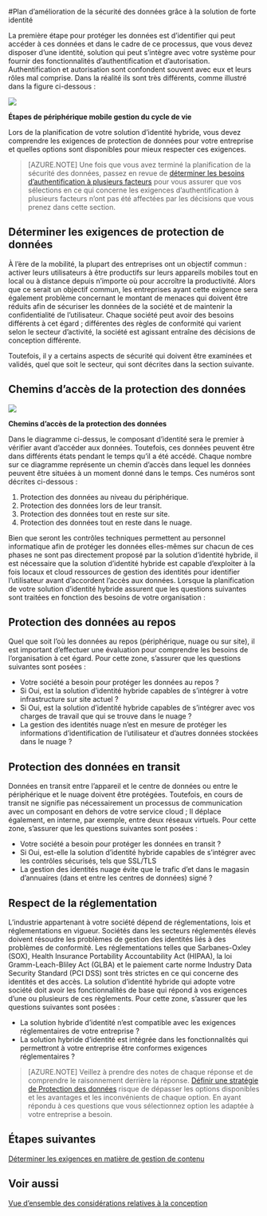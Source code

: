 <properties
    pageTitle="Azure Active Directory hybride identité considérations de conception - déterminer les exigences de protection de données | Microsoft Azure"
    description="Lors de la planification de votre solution d’identité hybride, identifier les exigences de protection de données pour votre entreprise et quelles options sont disponibles pour mieux respecter ces exigences."
    documentationCenter=""
    services="active-directory"
    authors="billmath"
    manager="femila"
    editor=""/>

<tags
    ms.service="active-directory"
    ms.devlang="na"
    ms.topic="article"
    ms.tgt_pltfrm="na"
    ms.workload="identity" 
    ms.date="08/08/2016"
    ms.author="billmath"/>

#<a name="plan-for-enhancing-data-security-through-strong-identity-solution"></a>Plan d’amélioration de la sécurité des données grâce à la solution de forte identité

La première étape pour protéger les données est d’identifier qui peut accéder à ces données et dans le cadre de ce processus, que vous devez disposer d’une identité, solution qui peut s’intègre avec votre système pour fournir des fonctionnalités d’authentification et d’autorisation. Authentification et autorisation sont confondent souvent avec eux et leurs rôles mal comprise. Dans la réalité ils sont très différents, comme illustré dans la figure ci-dessous :

![](./media/hybrid-id-design-considerations/mobile-devicemgt-lifecycle.png)
 
**Étapes de périphérique mobile gestion du cycle de vie**

Lors de la planification de votre solution d’identité hybride, vous devez comprendre les exigences de protection de données pour votre entreprise et quelles options sont disponibles pour mieux respecter ces exigences.
 
>[AZURE.NOTE]
Une fois que vous avez terminé la planification de la sécurité des données, passez en revue de [déterminer les besoins d’authentification à plusieurs facteurs](active-directory-hybrid-identity-design-considerations-multifactor-auth-requirements.md) pour vous assurer que vos sélections en ce qui concerne les exigences d’authentification à plusieurs facteurs n’ont pas été affectées par les décisions que vous prenez dans cette section.

## <a name="determine-data-protection-requirements"></a>Déterminer les exigences de protection de données
À l’ère de la mobilité, la plupart des entreprises ont un objectif commun : activer leurs utilisateurs à être productifs sur leurs appareils mobiles tout en local ou à distance depuis n’importe où pour accroître la productivité. Alors que ce serait un objectif commun, les entreprises ayant cette exigence sera également problème concernant le montant de menaces qui doivent être réduits afin de sécuriser les données de la société et de maintenir la confidentialité de l’utilisateur. Chaque société peut avoir des besoins différents à cet égard ; différentes des règles de conformité qui varient selon le secteur d’activité, la société est agissant entraîne des décisions de conception différente. 

Toutefois, il y a certains aspects de sécurité qui doivent être examinées et validés, quel que soit le secteur, qui sont décrites dans la section suivante.

## <a name="data-protection-paths"></a>Chemins d’accès de la protection des données

![](./media/hybrid-id-design-considerations/data-protection-paths.png)
 
**Chemins d’accès de la protection des données**

Dans le diagramme ci-dessus, le composant d’identité sera le premier à vérifier avant d’accéder aux données. Toutefois, ces données peuvent être dans différents états pendant le temps qu’il a été accédé. Chaque nombre sur ce diagramme représente un chemin d’accès dans lequel les données peuvent être situées à un moment donné dans le temps. Ces numéros sont décrites ci-dessous :

1. Protection des données au niveau du périphérique.
2. Protection des données lors de leur transit.
3. Protection des données tout en reste sur site.
4. Protection des données tout en reste dans le nuage.

Bien que seront les contrôles techniques permettent au personnel informatique afin de protéger les données elles-mêmes sur chacun de ces phases ne sont pas directement proposé par la solution d’identité hybride, il est nécessaire que la solution d’identité hybride est capable d’exploiter à la fois locaux et cloud ressources de gestion des identités pour identifier l’utilisateur avant d’accordent l’accès aux données. Lorsque la planification de votre solution d’identité hybride assurent que les questions suivantes sont traitées en fonction des besoins de votre organisation :

## <a name="data-protection-at-rest"></a>Protection des données au repos
Quel que soit l’où les données au repos (périphérique, nuage ou sur site), il est important d’effectuer une évaluation pour comprendre les besoins de l’organisation à cet égard. Pour cette zone, s’assurer que les questions suivantes sont posées :

- Votre société a besoin pour protéger les données au repos ?
 - Si Oui, est la solution d’identité hybride capables de s’intégrer à votre infrastructure sur site actuel ?
 - Si Oui, est la solution d’identité hybride capables de s’intégrer avec vos charges de travail que qui se trouve dans le nuage ?
- La gestion des identités nuage n’est en mesure de protéger les informations d’identification de l’utilisateur et d’autres données stockées dans le nuage ?

## <a name="data-protection-in-transit"></a>Protection des données en transit
Données en transit entre l’appareil et le centre de données ou entre le périphérique et le nuage doivent être protégées. Toutefois, en cours de transit ne signifie pas nécessairement un processus de communication avec un composant en dehors de votre service cloud ; Il déplace également, en interne, par exemple, entre deux réseaux virtuels. Pour cette zone, s’assurer que les questions suivantes sont posées :

- Votre société a besoin pour protéger les données en transit ?
 - Si Oui, est-elle la solution d’identité hybride capables de s’intégrer avec les contrôles sécurisés, tels que SSL/TLS
- La gestion des identités nuage évite que le trafic d’et dans le magasin d’annuaires (dans et entre les centres de données) signé ?


## <a name="compliance"></a>Respect de la réglementation
L’industrie appartenant à votre société dépend de réglementations, lois et réglementations en vigueur. Sociétés dans les secteurs réglementés élevés doivent résoudre les problèmes de gestion des identités liés à des problèmes de conformité. Les réglementations telles que Sarbanes-Oxley (SOX), Health Insurance Portability Accountability Act (HIPAA), la loi Gramm-Leach-Bliley Act (GLBA) et le paiement carte norme Industry Data Security Standard (PCI DSS) sont très strictes en ce qui concerne des identités et des accès. La solution d’identité hybride qui adopte votre société doit avoir les fonctionnalités de base qui répond à vos exigences d’une ou plusieurs de ces règlements. Pour cette zone, s’assurer que les questions suivantes sont posées :

- La solution hybride d’identité n’est compatible avec les exigences réglementaires de votre entreprise ?
- La solution hybride d’identité est intégrée dans les fonctionnalités qui permettront à votre entreprise être conformes exigences réglementaires ? 
 
>[AZURE.NOTE]
Veillez à prendre des notes de chaque réponse et de comprendre le raisonnement derrière la réponse. [Définir une stratégie de Protection des données](active-directory-hybrid-identity-design-considerations-data-protection-strategy.md) risque de dépasser les options disponibles et les avantages et les inconvénients de chaque option.  En ayant répondu à ces questions que vous sélectionnez option les adaptée à votre entreprise a besoin.

## <a name="next-steps"></a>Étapes suivantes
 [Déterminer les exigences en matière de gestion de contenu](active-directory-hybrid-identity-design-considerations-contentmgt-requirements.md)


## <a name="see-also"></a>Voir aussi
[Vue d’ensemble des considérations relatives à la conception](active-directory-hybrid-identity-design-considerations-overview.md)
